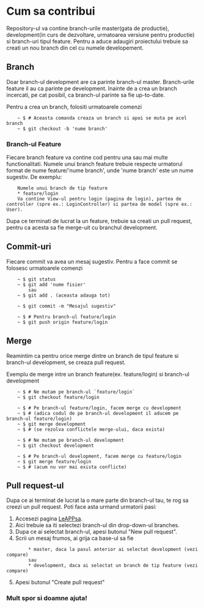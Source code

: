# Cum sa contribui

Repository-ul va contine branch-urile master(gata de productie), development(in curs de dezvoltare, urmatoarea
versiune pentru productie) si branch-uri tipul feature. Pentru a aduce adaugiri proiectului trebuie sa creati un nou branch din cel cu numele developement.

## Branch
Doar branch-ul development are ca parinte branch-ul master.
Branch-urile feature il au ca parinte pe development.
Inainte de a crea un branch incercati, pe cat posibil, ca branch-ul parinte sa fie up-to-date.

Pentru a crea un branch, folositi urmatoarele comenzi
````
    ~ $ # Aceasta comanda creaza un branch si apoi se muta pe acel branch
    ~ $ git checkout -b 'nume branch'
````

### Branch-ul Feature

Fiecare branch feature va contine cod pentru una sau mai multe functionalitati. Numele unui branch feature trebuie
respecte urmatorul format de nume feature/'nume branch', unde 'nume branch' este un nume sugestiv.
De exemplu:
````
    Numele unui branch de tip feature
    * feature/login 
    Va contine View-ul pentru login (pagina de login), partea de controller (spre ex.: LoginController) si partea de model (spre ex.: User).
````
Dupa ce terminati de lucrat la un feature, trebuie sa creati un pull request, pentru ca acesta sa fie merge-uit cu
branchul development.

## Commit-uri
Fiecare commit va avea un mesaj sugestiv.
Pentru a face commit se folosesc urmatoarele comenzi
````
    ~ $ git status
    ~ $ git add 'nume fisier'
        sau
    ~ $ git add . (aceasta adauga tot)
    
    ~ $ git commit -m "Mesajul sugestiv"

    ~ $ # Pentru branch-ul feature/login
    ~ $ git push origin feature/login
````

## Merge
Reamintim ca pentru orice merge dintre un branch de tipul feature si branch-ul development, se creaza pull request.

Exemplu de merge intre un branch feature(ex. feature/login) si branch-ul development
````
    ~ $ # Ne mutam pe branch-ul `feature/login`
    ~ $ git checkout feature/login

    ~ $ # Pe branch-ul feature/login, facem merge cu development
    ~ $ # (adica codul de pe branch-ul development il aducem pe branch-ul feature/login)
    ~ $ git merge development
    ~ $ # (se rezolva conflictele merge-ului, daca exista)

    ~ $ # Ne mutam pe branch-ul development
    ~ $ git checkout development

    ~ $ # Pe branch-ul development, facem merge cu feature/login
    ~ $ git merge feature/login
    ~ $ # (acum nu vor mai exista conflicte)
````

## Pull request-ul

Dupa ce ai terminat de lucrat la o mare parte din branch-ul tau, te rog sa creezi un pull request.
Poti face asta urmand urmatorii pasi:
1. Accesezi pagina [LeAPPsa](https://github.com/funkyV/LeAPPsa/).
2. Aici trebuie sa iti selectezi branch-ul din drop-down-ul branches.
3. Dupa ce ai selectat branch-ul, apesi butonul "New pull request".
4. Scrii un mesaj frumos, ai grija ca base-ul sa fie
````   
        * master, daca la pasul anterior ai selectat development (vezi compare)
        sau
        * development, daca ai selectat un branch de tip feature (vezi compare)
````
5. Apesi butonul "Create pull request"

### Mult spor si doamne ajuta!